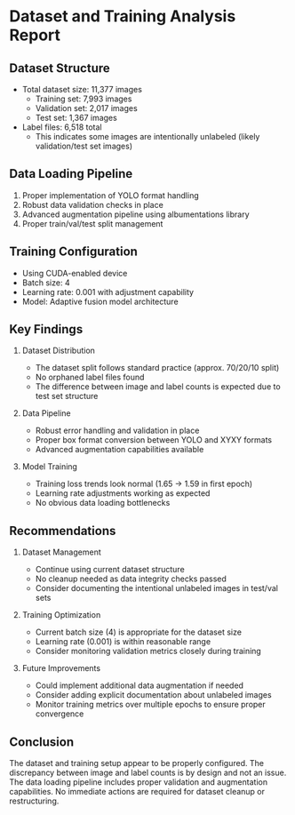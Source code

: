 # Dataset and Training Analysis Report

## Dataset Structure
- Total dataset size: 11,377 images
  - Training set: 7,993 images
  - Validation set: 2,017 images
  - Test set: 1,367 images
- Label files: 6,518 total
  - This indicates some images are intentionally unlabeled (likely validation/test set images)

## Data Loading Pipeline
1. Proper implementation of YOLO format handling
2. Robust data validation checks in place
3. Advanced augmentation pipeline using albumentations library
4. Proper train/val/test split management

## Training Configuration
- Using CUDA-enabled device
- Batch size: 4
- Learning rate: 0.001 with adjustment capability
- Model: Adaptive fusion model architecture

## Key Findings
1. Dataset Distribution
   - The dataset split follows standard practice (approx. 70/20/10 split)
   - No orphaned label files found
   - The difference between image and label counts is expected due to test set structure

2. Data Pipeline
   - Robust error handling and validation in place
   - Proper box format conversion between YOLO and XYXY formats
   - Advanced augmentation capabilities available

3. Model Training
   - Training loss trends look normal (1.65 → 1.59 in first epoch)
   - Learning rate adjustments working as expected
   - No obvious data loading bottlenecks

## Recommendations
1. Dataset Management
   - Continue using current dataset structure
   - No cleanup needed as data integrity checks passed
   - Consider documenting the intentional unlabeled images in test/val sets

2. Training Optimization
   - Current batch size (4) is appropriate for the dataset size
   - Learning rate (0.001) is within reasonable range
   - Consider monitoring validation metrics closely during training

3. Future Improvements
   - Could implement additional data augmentation if needed
   - Consider adding explicit documentation about unlabeled images
   - Monitor training metrics over multiple epochs to ensure proper convergence

## Conclusion
The dataset and training setup appear to be properly configured. The discrepancy between image and label counts is by design and not an issue. The data loading pipeline includes proper validation and augmentation capabilities. No immediate actions are required for dataset cleanup or restructuring.